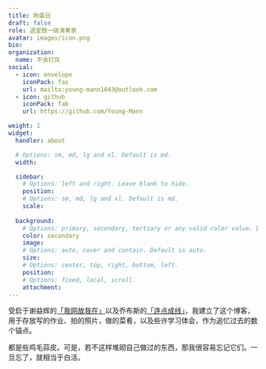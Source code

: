 ```yaml
---
title: 狗蛋日
draft: false
role: 退堂鼓一级演奏家
avatar: images/icon.png
bio: 
organization:
  name: 不会打灰
social:
  - icon: envelope
    iconPack: fas
    url: mailto:young-mann1043@outlook.com
  - icon: github
    iconPack: fab
    url: https://github.com/Young-Mann

weight: 1
widget:
  handler: about

  # Options: sm, md, lg and xl. Default is md.
  width: 

  sidebar:
    # Options: left and right. Leave blank to hide.
    position:
    # Options: sm, md, lg and xl. Default is md.
    scale:
  
  background:
    # Options: primary, secondary, tertiary or any valid color value. Default is primary.
    color: secondary
    image:
    # Options: auto, cover and contain. Default is auto.
    size:
    # Options: center, top, right, bottom, left.
    position:
    # Options: fixed, local, scroll.
    attachment: 
---
```




受启于谢益辉的[「我网故我在」](https://yihui.org/cn/2016/12/student-project/)以及乔布斯的[「连点成线」](https://diigo.com/0rigez)，我建立了这个博客，用于存放写的作业、拍的照片，做的菜肴，以及些许学习体会，作为追忆过去的数个锚点。

都是些鸡毛蒜皮。可是，若不这样堆砌自己做过的东西，那我很容易忘记它们。一旦忘了，就相当于白活。

